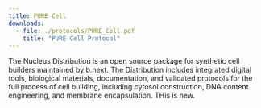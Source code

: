 ```yaml
---
title: PURE Cell
downloads:
  - file: ./protocols/PURE_Cell.pdf
    title: "PURE Cell Protocol"
---
```


The Nucleus Distribution is an open source package for synthetic cell builders maintained by b.next. The Distribution includes integrated digital tools, biological materials, documentation, and validated protocols for the full process of cell building, including cytosol construction, DNA content engineering, and membrane encapsulation. THis is new.